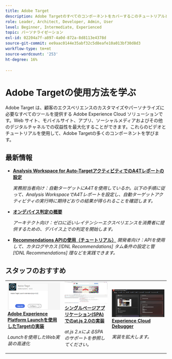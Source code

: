 ```yaml
---
title: Adobe Target
description: Adobe Targetのすべてのコンポーネントをカバーするこのチュートリアルとビデオのコレクションで、を使用する方法を説明します。 Adobe Targetの力を有効に使う。
role: Leader, Architect, Developer, Admin, User
level: Beginner, Intermediate, Experienced
topic: パーソナライゼーション
exl-id: 02204a7f-a897-4a0d-872a-8d8113e4378d
source-git-commit: ee9aac0144e35abf32c5d8eafe10a013bf30d8d3
workflow-type: tm+mt
source-wordcount: '253'
ht-degree: 16%

---
```


# Adobe Targetの使用方法を学ぶ

Adobe Target は、顧客のエクスペリエンスのカスタマイズやパーソナライズに必要なすべてのツールを提供する Adobe Experience Cloud ソリューションです。Web サイト、モバイルサイト、アプリ、ソーシャルメディアおよびその他のデジタルチャネルでの収益性を最大化することができます。これらのビデオとチュートリアルを使用して、Adobe Targetの多くのコンポーネントを学びます。

## 最新情報

* **[Analysis Workspace for Auto-TargetアクティビティでのA4Tレポートの設定](integrations/set-up-a4t-reports-in-analysis-workspace-for-auto-target-activities.md)**

   *実務担当者向け：自動ターゲットにA4Tを使用しているか。以下の手順に従って、Analysis WorkspaceでA4Tレポートを設定し、自動ターゲットアクティビティの実行時に期待どおりの結果が得られることを確認します。*
* **[オンデバイス判定の概要](implementation/on-device-decisioning-overview.md)**

   *アーキテクト向け：ゼロに近いレイテンシーエクスペリエンスを消費者に提供するための、デバイス上での判定を開始します。*
* **[Recommendations APIの使用（チュートリアル）](recommendations-api-tutorial/recs-api-overview.md)**
   *開発者向け：APIを使用して、カタログやカス [!DNL Recommendations] タム条件の設定と管 [!DNL Recommendations] 理などを実践できます。*

<!--* **[Implement Adobe Target with Adobe Mobile Services SDK v4 for Android (Tutorial)](mobile-v4/overview.md)**
    *For developers who are already using Adobe Mobile Services SDK v4: learn how to start personalizing app experiences with Adobe Target. These steps are provided as legacy user support.*<!-- Concepts learned here are also applicable to Adobe Experience Platform Mobile SDK (v5).-->

<!--* **[Use Recommendations Offers (Video)](recommendations/use-recommendations-offers.md)**
    *For all Target Users: Learn how to use product recommendations in A/B and Experience Targeting Activities.*-->

<!--
* **[Create a Recommendations Activity (Video)](recommendations/create-a-recommendations-activity.md)**
    <br>
    *Recommend products to your customers at scale with this Premium feature.* -->

## スタッフのおすすめ

<table>
<tr>
  <td>
    <a href="https://docs.adobe.com/content/help/en/experience-cloud/implementing-in-websites-with-launch/implement-solutions/target.html">
      <img alt="Adobe Experience Platform Launchを使用したTargetの実装" src="assets/launch_referencearchitectureguides.png" />
    </a>
    <div>
      <a href="https://docs.adobe.com/content/help/en/experience-cloud/implementing-in-websites-with-launch/implement-solutions/target.html">
    <strong>Adobe Experience Platform Launchを使用したTargetの実装</strong>
    </a>
    </div>
    <p>
    <em>Launchを使用したWeb実装の高速化</em>
    <p>
  </td>
  <td>
    <a href="implementation/implement-atjs-20-in-a-single-page-application.md">
      <img alt="シングルページアプリケーション(SPA)でのat.js 2.0の実装" src="assets/implementing_adobetargetsatjs20inasinglepageapplicationspa.png" />
    </a>
    <div>
      <a href="implementation/implement-atjs-20-in-a-single-page-application.md">
    <strong>シングルページアプリケーション(SPA)でのat.js 2.0の実装</strong>
    </a>
    </div>
    <p>
    <em>at.js 2.xによるSPAのサポートを参照してください。</em>
    <p>
  </td>
  <td>
    <a href="troubleshooting/troubleshoot-with-the-experience-cloud-debugger.md">
      <img alt="Experience Cloud Debugger" src="assets/using_the_experienceclouddebuggerwithadobetarget.png" />
    </a>
    <div>
      <a href="troubleshooting/troubleshoot-with-the-experience-cloud-debugger.md">
    <strong>Experience Cloud Debugger</strong>
    </a>
    </div>
    <p>
    <em>実装を拡大します。</em>
    <p>
  </td>
</tr>
</table>
